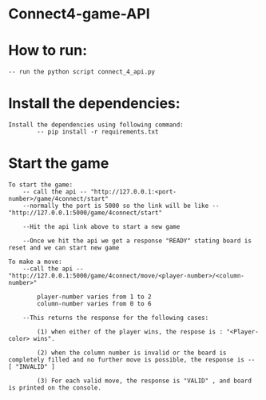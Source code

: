# Connect4-game-API
# How to run:
	-- run the python script connect_4_api.py

# Install the dependencies:
	Install the dependencies using following command:
			-- pip install -r requirements.txt
	



# Start the game
	To start the game:
		-- call the api -- "http://127.0.0.1:<port-number>/game/4connect/start"
		--normally the port is 5000 so the link will be like --"http://127.0.0.1:5000/game/4connect/start"

		--Hit the api link above to start a new game

		--Once we hit the api we get a response "READY" stating board is reset and we can start new game

	To make a move:
		--call the api -- "http://127.0.0.1:5000/game/4connect/move/<player-number>/<column-number>"

			player-number varies from 1 to 2
			column-number varies from 0 to 6

		--This returns the response for the following cases:

			(1) when either of the player wins, the respose is : "<Player-color> wins".

			(2) when the column number is invalid or the board is completely filled and no further move is possible, the response is -- [ "INVALID" ]

			(3) For each valid move, the response is "VALID" , and board is printed on the console.
